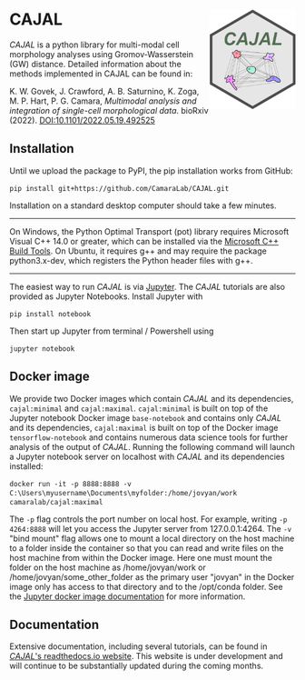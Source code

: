 # CAJAL <a href='https://github.com/CamaraLab/CAJAL'><img src="docs/images/logo.png" align="right" width="30%"/></a>

_CAJAL_ is a python library for multi-modal cell morphology analyses using Gromov-Wasserstein (GW) distance. Detailed information about the methods implemented in CAJAL can be found in:

K. W. Govek, J. Crawford, A. B. Saturnino, K. Zoga, M. P. Hart, P.  G. Camara, _Multimodal analysis and integration of single-cell morphological data_. bioRxiv (2022). [DOI:10.1101/2022.05.19.492525](https://www.biorxiv.org/content/10.1101/2022.05.19.492525v3.full)

## Installation
Until we upload the package to PyPI, the pip installation works from GitHub:
```commandline
pip install git+https://github.com/CamaraLab/CAJAL.git
```
Installation on a standard desktop computer should take a few minutes.

----

On Windows, the Python Optimal Transport (pot) library requires Microsoft Visual C++ 14.0 or greater, which can be installed via the [Microsoft C++ Build Tools](https://visualstudio.microsoft.com/visual-cpp-build-tools/). On Ubuntu, it requires g++ and may require the package python3.x-dev, which registers the Python header files with g++.

----

The easiest way to run _CAJAL_ is via [Jupyter](https://jupyter.org/). The _CAJAL_ tutorials are also provided as Jupyter Notebooks. Install Jupyter with
```commandline
pip install notebook
```
Then start up Jupyter from terminal / Powershell using
```commandline
jupyter notebook
```

## Docker image
We provide two Docker images which contain _CAJAL_ and its dependencies, ```cajal:minimal``` and ```cajal:maximal```. ```cajal:minimal``` is built on top of the Jupyter notebook Docker image ```base-notebook``` and contains only _CAJAL_ and its dependencies, ```cajal:maximal``` is built on top of the Docker image ```tensorflow-notebook``` and contains numerous data science tools for further analysis of the output of _CAJAL_. Running the following command will launch a Jupyter notebook server on localhost with _CAJAL_ and its dependencies installed:
```commandline
docker run -it -p 8888:8888 -v C:\Users\myusername\Documents\myfolder:/home/jovyan/work camaralab/cajal:maximal
```
The ```-p``` flag controls the port number on local host. For example, writing ```-p 4264:8888``` will let you access the Jupyter server from 127.0.0.1:4264. The ```-v``` "bind mount" flag allows one to mount a local directory on the host machine to a folder inside the container so that you can read and write files on the host machine from within the Docker image. Here one must mount the folder on the host machine as /home/jovyan/work or /home/jovyan/some_other_folder as the primary user "jovyan" in the Docker image only has access to that directory and to the /opt/conda folder. See the [Jupyter docker image documentation](https://jupyter-docker-stacks.readthedocs.io/en/latest/using/selecting.html) for more information.

## Documentation
Extensive documentation, including several tutorials, can be found in [_CAJAL_'s readthedocs.io website](https://cajal.readthedocs.io/en/readthedocs_dev/). This website is under development and will continue to be substantially updated during the coming months.
